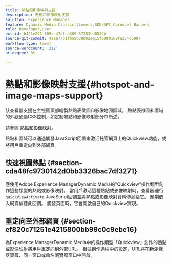```yaml
---
title: 熱點和影像映射支援
description: 熱點和影像映射支援
solution: Experience Manager
feature: Dynamic Media Classic,Viewers,SDK/API,Carousel Banners
role: Developer,User
exl-id: b441e241-809e-47cf-a309-57283bd0532b
source-git-commit: 4aaa77b1fb58b30b02ee15f6080169fa354d5907
workflow-type: tm+mt
source-wordcount: '212'
ht-degree: 0%

---
```


# 熱點和影像映射支援{#hotspot-and-image-maps-support}

該查看器支援在主視圖頂部繪製熱點表徵圖和影像地圖區域。 熱點表徵圖和區域的外觀通過CSS控制，如定制熱點和影像映射部分中所述。

請參閱 [熱點和影像映射](../../c-html5-aem-asset-viewers/c-html5-aem-carousel/c-html5-aem-carousel-customizingviewer/r-html5-aem-carousel-customize-hotspots-imagemaps.md#reference-2ac3cc414ef2467390bf53145f1d8d74)。

熱點和區域可以通過觸發JavaScript回調來激活托管網頁上的Quickview功能，或將用戶重定向到外部網頁。

## 快速視圖熱點 {#section-cda48fc9730142d0bb3326bac7df3271}

應使用Adobe Experience ManagerDynamic Media的&quot;Quickview&quot;操作類型創作這些類型的熱點或影像映射。 當用戶激活這種熱點或影像映射時，查看器運行 `quickViewActivate` JavaScript回調並將熱點或影像映射資料傳遞給它。 預期嵌入網頁偵聽此回調。 觸發頁面時，它會開啟自己的Quickview實現。

## 重定向至外部網頁 {#section-ef820c71251e4215800bb99c0c9ebe16}

為Experience ManagerDynamic Media中的操作類型「Quickview」創作的熱點或影像映射將用戶重定向到外部URL。 根據創作過程中的設定，URL將在新瀏覽器頁籤、同一窗口或命名瀏覽器窗口中開啟。

